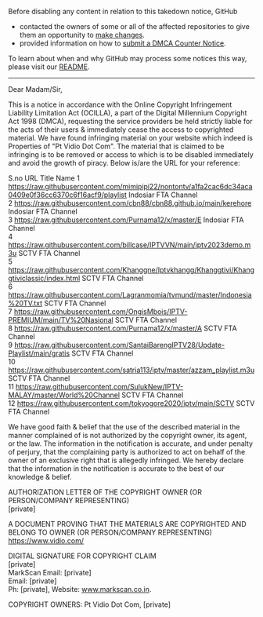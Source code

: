 Before disabling any content in relation to this takedown notice, GitHub
- contacted the owners of some or all of the affected repositories to give them an opportunity to [make changes](https://docs.github.com/en/github/site-policy/dmca-takedown-policy#a-how-does-this-actually-work).
- provided information on how to [submit a DMCA Counter Notice](https://docs.github.com/en/articles/guide-to-submitting-a-dmca-counter-notice).

To learn about when and why GitHub may process some notices this way, please visit our [README](https://github.com/github/dmca/blob/master/README.md#anatomy-of-a-takedown-notice).

---

Dear Madam/Sir,

This is a notice in accordance with the Online Copyright Infringement Liability Limitation Act (OCILLA), a part of the Digital Millennium Copyright Act 1998 (DMCA), requesting the service providers be held strictly liable for the acts of their users & immediately cease the access to copyrighted material. We have found infringing material on your website which indeed is Properties of "Pt Vidio Dot Com". The material that is claimed to be infringing is to be removed or access to which is to be disabled immediately and avoid the growth of piracy. Below is/are the URL for your reference:

S.no	URL	Title Name
1	https://raw.githubusercontent.com/mimipipi22/nontontv/a1fa2cac6dc34aca0409e0f36cc6370c6f16acf9/playlist	Indosiar FTA Channel  
2	https://raw.githubusercontent.com/cbn88/cbn88.github.io/main/kerehore	Indosiar FTA Channel  
3	https://raw.githubusercontent.com/Purnama12/x/master/E	Indosiar FTA Channel  
4	https://raw.githubusercontent.com/billcase/IPTVVN/main/iptv2023demo.m3u	SCTV FTA Channel  
5	https://raw.githubusercontent.com/Khanggne/Iptvkhangg/Khanggtivi/Khanggtiviclassic/index.html	SCTV FTA Channel  
6	https://raw.githubusercontent.com/Lagranmomia/tvmund/master/Indonesia%20TV.txt	SCTV FTA Channel  
7	https://raw.githubusercontent.com/OngisMbois/IPTV-PREMIUM/main/TV%20Nasional	SCTV FTA Channel  
8	https://raw.githubusercontent.com/Purnama12/x/master/A	SCTV FTA Channel  
9	https://raw.githubusercontent.com/SantaiBarengIPTV28/Update-Playlist/main/gratis	SCTV FTA Channel  
10	https://raw.githubusercontent.com/satria113/iptv/master/azzam_playlist.m3u	SCTV FTA Channel  
11	https://raw.githubusercontent.com/SulukNew/IPTV-MALAY/master/World%20Channel	SCTV FTA Channel  
12	https://raw.githubusercontent.com/tokyogore2020/iptv/main/SCTV	SCTV FTA Channel

We have good faith & belief that the use of the described material in the manner complained of is not authorized by the copyright owner, its agent, or the law. The information in the notification is accurate, and under penalty of perjury, that the complaining party is authorized to act on behalf of the owner of an exclusive right that is allegedly infringed. We hereby declare that the information in the notification is accurate to the best of our knowledge & belief.

AUTHORIZATION LETTER OF THE COPYRIGHT OWNER (OR PERSON/COMPANY REPRESENTING)  
[private]

A DOCUMENT PROVING THAT THE MATERIALS ARE COPYRIGHTED AND BELONG TO OWNER (OR PERSON/COMPANY REPRESENTING)  
https://www.vidio.com/

DIGITAL SIGNATURE FOR COPYRIGHT CLAIM  
[private]  
MarkScan
Email: [private]  
Email: [private]  
Ph: [private], Website: www.markscan.co.in.

COPYRIGHT OWNERS:
Pt Vidio Dot Com, [private]
